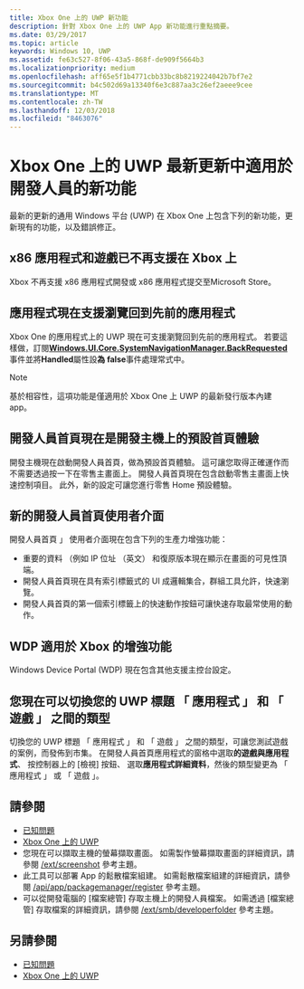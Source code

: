 ```yaml
---
title: Xbox One 上的 UWP 新功能
description: 針對 Xbox One 上的 UWP App 新功能進行重點摘要。
ms.date: 03/29/2017
ms.topic: article
keywords: Windows 10, UWP
ms.assetid: fe63c527-8f06-43a5-868f-de909f5664b3
ms.localizationpriority: medium
ms.openlocfilehash: aff65e5f1b4771cbb33bc8b8219224042b7bf7e2
ms.sourcegitcommit: b4c502d69a13340f6e3c887aa3c26ef2aeee9cee
ms.translationtype: MT
ms.contentlocale: zh-TW
ms.lasthandoff: 12/03/2018
ms.locfileid: "8463076"
---
```

# <a name="whats-new-for-developers-in-the-latest-update-of-uwp-on-xbox-one"></a>Xbox One 上的 UWP 最新更新中適用於開發人員的新功能

最新的更新的通用 Windows 平台 (UWP) 在 Xbox One 上包含下列的新功能，更新現有的功能，以及錯誤修正。

## <a name="x86-apps-and-games-are-no-longer-supported-on-xbox"></a>x86 應用程式和遊戲已不再支援在 Xbox 上  
Xbox 不再支援 x86 應用程式開發或 x86 應用程式提交至Microsoft Store。

## <a name="apps-can-now-support-navigating-back-to-the-previous-app"></a>應用程式現在支援瀏覽回到先前的應用程式 
Xbox One 的應用程式上的 UWP 現在可支援瀏覽回到先前的應用程式。 若要這樣做，訂閱[**Windows.UI.Core.SystemNavigationManager.BackRequested**](https://msdn.microsoft.com/library/windows/apps/dn893595)事件並將**Handled**屬性設**為 false**事件處理常式中。

> [!NOTE]
> 基於相容性，這項功能是僅適用於 Xbox One 上 UWP 的最新發行版本內建 app。 

## <a name="dev-home-is-now-the-default-home-experience-on-development-consoles"></a>開發人員首頁現在是開發主機上的預設首頁體驗
開發主機現在啟動開發人員首頁，做為預設首頁體驗。 這可讓您取得正確運作而不需要透過按一下在零售主畫面上。 開發人員首頁現在包含啟動零售主畫面上快速控制項目。 此外，新的設定可讓您進行零售 Home 預設體驗。 

## <a name="new-dev-home-user-interface"></a>新的開發人員首頁使用者介面
開發人員首頁 」 使用者介面現在包含下列的生產力增強功能：
 - 重要的資料 （例如 IP 位址 （英文） 和復原版本現在顯示在畫面的可見性頂端。 
 - 開發人員首頁現在具有索引標籤式的 UI 成邏輯集合，群組工具允許，快速瀏覽。
 - 開發人員首頁的第一個索引標籤上的快速動作按鈕可讓快速存取最常使用的動作。 

## <a name="wdp-for-xbox-enhancements"></a>WDP 適用於 Xbox 的增強功能
Windows Device Portal (WDP) 現在包含其他支援主控台設定。 

## <a name="you-can-now-switch-the-type-of-your-uwp-title-between-app-and-game"></a>您現在可以切換您的 UWP 標題 「 應用程式 」 和 「 遊戲 」 之間的類型
切換您的 UWP 標題 「 應用程式 」 和 「 遊戲 」 之間的類型，可讓您測試遊戲的案例，而發佈到市集。 在開發人員首頁應用程式的窗格中選取**的遊戲與應用程式**、 按控制器上的 [檢視] 按鈕、 選取**應用程式詳細資料**，然後的類型變更為 「 應用程式 」 或 「 遊戲 」。

## <a name="see-also"></a>請參閱
- [已知問題](known-issues.md)
- [Xbox One 上的 UWP](index.md)
 - 您現在可以擷取主機的螢幕擷取畫面。 如需製作螢幕擷取畫面的詳細資訊，請參閱 [/ext/screenshot](wdp-media-capture-api.md) 參考主題。
 - 此工具可以部署 App 的鬆散檔案組建。 如需鬆散檔案組建的詳細資訊，請參閱 [/api/app/packagemanager/register](wdp-loose-folder-register-api.md) 參考主題。
 - 可以從開發電腦的 [檔案總管] 存取主機上的開發人員檔案。 如需透過 [檔案總管] 存取檔案的詳細資訊，請參閱 [/ext/smb/developerfolder](wdp-smb-api.md) 參考主題。

## <a name="see-also"></a>另請參閱
- [已知問題](known-issues.md)
- [Xbox One 上的 UWP](index.md)
